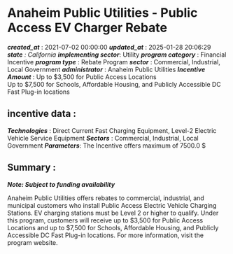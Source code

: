 # Anaheim Public Utilities - Public Access EV Charger Rebate 
 ***created_at*** : 2021-07-02 00:00:00 
 ***updated_at*** : 2025-01-28 20:06:29 
 ***state** : California 
 **implementing sector***: Utility 
 ***program category*** : Financial Incentive 
 ***program type*** : Rebate Program 
 ***sector*** : Commercial, Industrial, Local Government 
 ***administrator*** : Anaheim Public Utilities 
 ***Incentive Amount*** : Up to $3,500 for Public Access Locations  
Up to $7,500 for Schools, Affordable Housing, and Publicly Accessible DC Fast
Plug-in locations

 
 ## incentive data : 
 ***Technologies*** : Direct Current Fast Charging Equipment, Level-2 Electric Vehicle Service Equipment 
 ***Sectors*** : Commercial, Industrial, Local Government 
 ***Parameters***: The Incentive offers maximum of 7500.0 $ 
 
 ## Summary : 
 **_Note: Subject to funding availability_**

Anaheim Public Utilities offers rebates to commercial, industrial, and
municipal customers who install Public Access Electric Vehicle Charging
Stations. EV charging stations must be Level 2 or higher to qualify. Under
this program, customers will receive up to $3,500 for Public Access Locations
and up to $7,500 for Schools, Affordable Housing, and Publicly Accessible DC
Fast Plug-in locations. For more information, visit the program website.

 
 